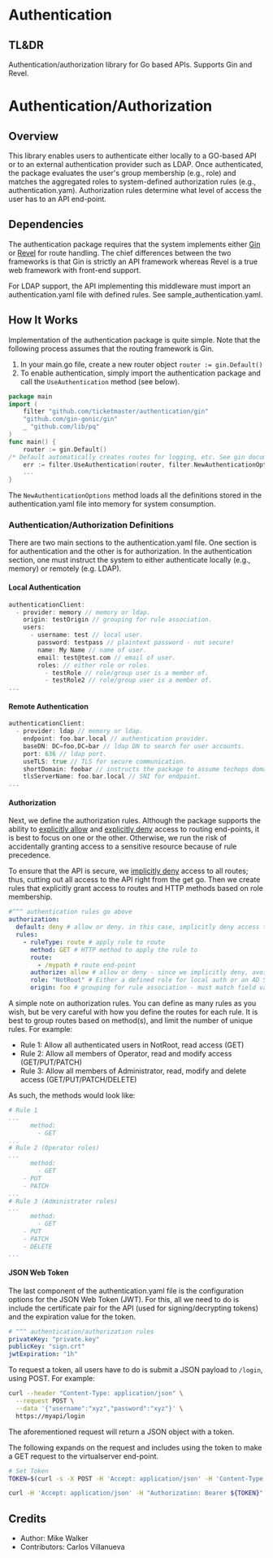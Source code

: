 # Authentication

## TL&DR
Authentication/authorization library for Go based APIs. Supports Gin and Revel.

# Authentication/Authorization

## Overview

 This library enables users to authenticate either locally to a GO-based API or to an external authentication provider such as LDAP. Once authenticated, the package evaluates the user's group membership (e.g., role) and matches the aggregated roles to system-defined authorization rules (e.g., authentication.yam). Authorization rules determine what level of access the user has to an API end-point.

## Dependencies

The authentication package requires that the system implements either [Gin](https://github.com/gin-gonic/gin) or [Revel](https://revel.github.io/) for route handling. The chief differences between the two frameworks is that Gin is strictly an API framework whereas Revel is a true web framework with front-end support.

For LDAP support, the API implementing this middleware must import an authentication.yaml file with defined rules. See sample_authentication.yaml.

## How It Works

Implementation of the authentication package is quite simple. Note that the following process assumes that the routing framework is Gin. 

1. In your main.go file, create a new router object `router := gin.Default()`
2. To enable authentication, simply import the authentication package and call the `UseAuthentication` method (see below).

```go
package main
import (
	filter "github.com/ticketmaster/authentication/gin"
	"github.com/gin-gonic/gin"
	_ "github.com/lib/pq"
)
func main() {
    router := gin.Default() 
/* Default automatically creates routes for logging, etc. See gin documentation for additional options */
    err := filter.UseAuthentication(router, filter.NewAuthenticationOptions())
    ...
}
```

The `NewAuthenticationOptions` method loads all the definitions stored in the authentication.yaml file into memory for system consumption.

### Authentication/Authorization Definitions

There are two main sections to the authentication.yaml file. One section is for authentication and the other is for authorization. In the authentication section, one must instruct the system to either authenticate locally (e.g., memory) or remotely (e.g. LDAP).

#### Local Authentication

```go
authenticationClient:
  - provider: memory // memory or ldap.
    origin: testOrigin // grouping for rule association.
    users:
      - username: test // local user.
        password: testpass // plaintext password - not secure!
        name: My Name // name of user.
        email: test@test.com // email of user.
        roles: // either role or roles.
          - testRole // role/group user is a member of.
          - testRole2 // role/group user is a member of.
...
```

#### Remote Authentication

```go
authenticationClient:
  - provider: ldap // memory or ldap.
    endpoint: foo.bar.local // authentication provider.
    baseDN: DC=foo,DC=bar // ldap DN to search for user accounts.
    port: 636 // ldap port.
    useTLS: true // TLS for secure communication.
    shortDomain: foobar // instructs the package to assume techops domain.
    tlsServerName: foo.bar.local // SNI for endpoint.
...
```

#### Authorization

Next, we define the authorization rules. Although the package supports the ability to <u>explicitly allow</u> and <u>explicitly deny</u> access to routing end-points, it is best to focus on one or the other. Otherwise, we run the risk of accidentally granting access to a sensitive resource because of rule precedence.

To ensure that the API is secure, we <u>implicitly deny</u> access to all routes; thus, cutting out all access to the API right from the get go. Then we create rules that explicitly grant access to routes and HTTP methods based on role membership.  

```yaml
#^^^ authentication rules go above
authorization:
  default: deny # allow or deny. in this case, implicitly deny access to all routes
  rules:
    - ruleType: route # apply rule to route
      method: GET # HTTP method to apply the rule to
      route: 
        - /mypath # route end-point
      authorize: allow # allow or deny - since we implicitly deny, avoid adding deny rules
      role: "NotRoot" # Either a defined role for local auth or an AD Security Group
      origin: foo # grouping for rule association - must match field value in authentication section

```

A simple note on authorization rules. You can define as many rules as you wish, but be very careful with how you define the routes for each rule. It is best to group routes based on method(s), and limit the number of unique rules. For example:

- Rule 1: Allow all authenticated users in NotRoot, read access (GET)
- Rule 2: Allow all members of Operator, read and modify access (GET/PUT/PATCH)
- Rule 3: Allow all members of Administrator, read,  modify and delete access (GET/PUT/PATCH/DELETE)

As such, the methods would look like:

```yaml
# Rule 1
...
      method:
        - GET
...
# Rule 2 (Operator roles)
...
      method:
        - GET
	- PUT
	- PATCH
...
# Rule 3 (Administrator roles)
...
	  method:
        - GET
	- PUT
	- PATCH
	- DELETE
...
```

#### JSON Web Token

The last component of the authentication.yaml file is the configuration options for the JSON Web Token (JWT). For this, all we need to do is include the certificate pair for the API (used for signing/decrypting tokens) and the expiration value for the token.

```yaml
# ^^^ authentication/authorization rules
privateKey: "private.key"
publicKey: "sign.crt"
jwtExpiration: "1h"
```

To request a token, all users have to do is submit a JSON payload to `/login`, using POST. For example:

```bash
curl --header "Content-Type: application/json" \
  --request POST \
  --data '{"username":"xyz","password":"xyz"}' \
  https://myapi/login
```

The aforementioned request will return a JSON object with a token. 

The following expands on the request and includes using the token to make a GET request to the virtualserver end-point.

```bash
# Set Token
TOKEN=$(curl -s -X POST -H 'Accept: application/json' -H 'Content-Type: application/json' --data '{"username":"{username}","password":"{password}","rememberMe":false}' https://myapi/login | jq -r '.id_token')

curl -H 'Accept: application/json' -H "Authorization: Bearer ${TOKEN}" https://myapi/mypath
```



## Credits
- Author: Mike Walker
- Contributors: Carlos Villanueva
